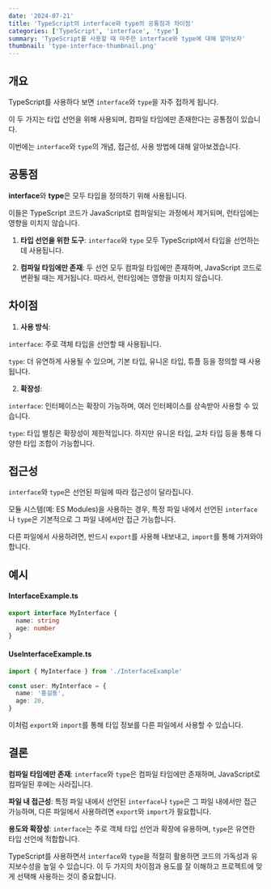 ```yaml
---
date: '2024-07-21'
title: 'TypeScript의 interface와 type의 공통점과 차이점'
categories: ['TypeScript', 'interface', 'type']
summary: 'TypeScript를 사용할 때 마주한 interface와 type에 대해 알아보자'
thumbnail: 'type-interface-thumbnail.png'
---
```


## 개요

TypeScript를 사용하다 보면 `interface`와 `type`을 자주 접하게 됩니다.

이 두 가지는 타입 선언을 위해 사용되며, 컴파일 타임에만 존재한다는 공통점이 있습니다.

이번에는 `interface`와 `type`의 개념, 접근성, 사용 방법에 대해 알아보겠습니다.

## 공통점

**interface**와 **type**은 모두 타입을 정의하기 위해 사용됩니다.

이들은 TypeScript 코드가 JavaScript로 컴파일되는 과정에서 제거되며, 런타임에는 영향을 미치지 않습니다.

1. **타입 선언을 위한 도구**: `interface`와 `type` 모두 TypeScript에서 타입을 선언하는데 사용됩니다.

2. **컴파일 타임에만 존재**: 두 선언 모두 컴파일 타임에만 존재하며, JavaScript 코드로 변환될 때는 제거됩니다. 따라서, 런타임에는 영향을 미치지 않습니다.

## 차이점

1. **사용 방식**:

`interface`: 주로 객체 타입을 선언할 때 사용됩니다.

`type`: 더 유연하게 사용될 수 있으며, 기본 타입, 유니온 타입, 튜플 등을 정의할 때 사용됩니다.

2. **확장성**:

`interface`: 인터페이스는 확장이 가능하며, 여러 인터페이스를 상속받아 사용할 수 있습니다.

`type`: 타입 별칭은 확장성이 제한적입니다. 하지만 유니온 타입, 교차 타입 등을 통해 다양한 타입 조합이 가능합니다.

## 접근성

`interface`와 `type`은 선언된 파일에 따라 접근성이 달라집니다.

모듈 시스템(예: ES Modules)을 사용하는 경우, 특정 파일 내에서 선언된 `interface`나 `type`은 기본적으로 그 파일 내에서만 접근 가능합니다.

다른 파일에서 사용하려면, 반드시 `export`를 사용해 내보내고, `import`를 통해 가져와야 합니다.

## 예시

#### InterfaceExample.ts

```typescript
export interface MyInterface {
  name: string
  age: number
}
```

#### UseInterfaceExample.ts

```typescript
import { MyInterface } from './InterfaceExample'

const user: MyInterface = {
  name: '홍길동',
  age: 20,
}
```

이처럼 `export`와 `import`를 통해 타입 정보를 다른 파일에서 사용할 수 있습니다.

## 결론

**컴파일 타임에만 존재**: `interface`와 `type`은 컴파일 타임에만 존재하며, JavaScript로 컴파일된 후에는 사라집니다.

**파일 내 접근성**: 특정 파일 내에서 선언된 `interface`나 `type`은 그 파일 내에서만 접근 가능하며, 다른 파일에서 사용하려면 `export`와 `import`가 필요합니다.

**용도와 확장성**: `interface`는 주로 객체 타입 선언과 확장에 유용하며, `type`은 유연한 타입 선언에 적합합니다.

TypeScript를 사용하면서 `interface`와 `type`을 적절히 활용하면 코드의 가독성과 유지보수성을 높일 수 있습니다. 이 두 가지의 차이점과 용도를 잘 이해하고 프로젝트에 맞게 선택해 사용하는 것이 중요합니다.
